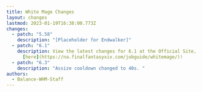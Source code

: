 ```yaml
---
title: White Mage Changes
layout: changes
lastmod: 2023-01-19T16:38:00.773Z
changes:
  - patch: "5.58"
    description: "[Placeholder for Endwalker]"
  - patch: "6.1"
    description: View the latest changes for 6.1 at the Official Site, located
      [here](https://na.finalfantasyxiv.com/jobguide/whitemage/)!
  - patch: "6.3"
    description: "Assize cooldown changed to 40s. "
authors:
  - Balance-WHM-Staff
---
```

